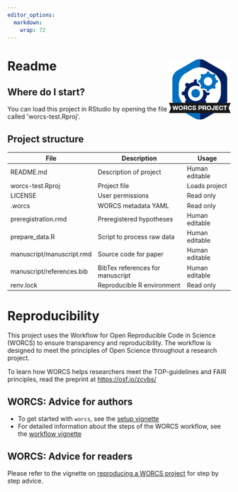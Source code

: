 ```yaml
---
editor_options: 
  markdown: 
    wrap: 72
---
```


# Readme <a href='https://osf.io/zcvbs/'><img src="worcs_icon.png" align="right" height="139"/></a>

<!-- My project aims to investigate sex differences in medication patterns   -->

## Where do I start?

You can load this project in RStudio by opening the file called
'worcs-test.Rproj'.

## Project structure

<!--  You can add rows to this table, using "|" to separate columns.         -->

| File                      | Description                      | Usage          |
|------------------------|------------------------------|------------------|
| README.md                 | Description of project           | Human editable |
| worcs-test.Rproj          | Project file                     | Loads project  |
| LICENSE                   | User permissions                 | Read only      |
| .worcs                    | WORCS metadata YAML              | Read only      |
| preregistration.rmd       | Preregistered hypotheses         | Human editable |
| prepare_data.R            | Script to process raw data       | Human editable |
| manuscript/manuscript.rmd | Source code for paper            | Human editable |
| manuscript/references.bib | BibTex references for manuscript | Human editable |
| renv.lock                 | Reproducible R environment       | Read only      |

<!--  You can consider adding the following to this file:                    -->

<!--  * A citation reference for your project                                -->

<!--  * Contact information for questions/comments                           -->

<!--  * How people can offer to contribute to the project                    -->

<!--  * A contributor code of conduct, https://www.contributor-covenant.org/ -->

# Reproducibility

This project uses the Workflow for Open Reproducible Code in Science
(WORCS) to ensure transparency and reproducibility. The workflow is
designed to meet the principles of Open Science throughout a research
project.

To learn how WORCS helps researchers meet the TOP-guidelines and FAIR
principles, read the preprint at <https://osf.io/zcvbs/>

## WORCS: Advice for authors

-   To get started with `worcs`, see the [setup
    vignette](https://cjvanlissa.github.io/worcs/articles/setup.html)
-   For detailed information about the steps of the WORCS workflow, see
    the [workflow
    vignette](https://cjvanlissa.github.io/worcs/articles/workflow.html)

## WORCS: Advice for readers

Please refer to the vignette on [reproducing a WORCS project]() for step
by step advice.
<!-- If your project deviates from the steps outlined in the vignette on     -->
<!-- reproducing a WORCS project, please provide your own advice for         -->
<!-- readers here.                                                           -->
